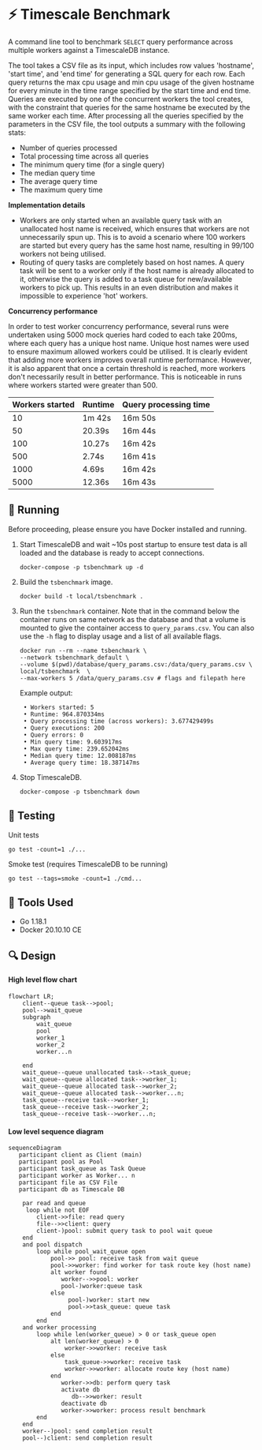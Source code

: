 # ⚡ Timescale Benchmark

A command line tool to benchmark `SELECT` query performance across multiple workers against a TimescaleDB instance.

The tool takes a CSV file as its input, which includes row values 'hostname', 'start time', and 'end time' for
generating a SQL query for each row. Each query returns the max cpu usage and min cpu usage of the given hostname for
every minute in the time range specified by the start time and end time.
Queries are executed by one of the concurrent workers the tool creates, with the constraint that queries for the same
hostname be executed by the same worker each time. After processing all the queries specified by the parameters in the
CSV file, the tool outputs a summary with the following stats:

- Number of queries processed
- Total processing time across all queries
- The minimum query time (for a single query)
- The median query time
- The average query time
- The maximum query time

**Implementation details**

- Workers are only started when an available query task with an unallocated host name is received, which ensures that
  workers are not unnecessarily spun up. This is to avoid a scenario where 100 workers are started but every query has
  the same host name, resulting in 99/100 workers not being utilised.
- Routing of query tasks are completely based on host names. A query task will be sent to a worker only if the host name
  is already allocated to it, otherwise the query is added to a task queue for new/available workers to pick up. This
  results in an even distribution and makes it impossible to experience 'hot' workers.

**Concurrency performance**

In order to test worker concurrency performance, several runs were undertaken using 5000 mock queries hard coded to each
take 200ms, where each query has a unique host name. Unique host names were used to ensure maximum allowed workers could
be utilised. It is clearly evident that adding more workers improves overall runtime performance. However, it is also
apparent that once a certain threshold is reached, more workers don't necessarily result in better performance. This is
noticeable in runs where workers started were greater than 500.

| Workers started | Runtime | Query processing time |
|-----------------|---------|-----------------------|
| 10              | 1m 42s  | 16m 50s               |
| 50              | 20.39s  | 16m 44s               |
| 100             | 10.27s  | 16m 42s               |
| 500             | 2.74s   | 16m 41s               |
| 1000            | 4.69s   | 16m 42s               |
| 5000            | 12.36s  | 16m 43s               |

## 🚀 Running

Before proceeding, please ensure you have Docker installed and running.

1. Start TimescaleDB and wait ~10s post startup to ensure test data is all loaded and the database is ready to accept
   connections.

   ```shell
   docker-compose -p tsbenchmark up -d
   ```

2. Build the `tsbenchmark` image.

   ```shell
   docker build -t local/tsbenchmark .
   ```

3. Run the `tsbenchmark` container. Note that in the command below the container runs on same network as the database
   and that a volume is mounted to give the container access to `query_params.csv`. You can also use the `-h` flag to
   display usage and a list of all available flags.

   ```shell
   docker run --rm --name tsbenchmark \
   --network tsbenchmark_default \
   --volume $(pwd)/database/query_params.csv:/data/query_params.csv \
   local/tsbenchmark  \
   --max-workers 5 /data/query_params.csv # flags and filepath here
   ```

   Example output:

   ```
    • Workers started: 5
    • Runtime: 964.870334ms
    • Query processing time (across workers): 3.677429499s
    • Query executions: 200
    • Query errors: 0
    • Min query time: 9.603917ms
    • Max query time: 239.652042ms
    • Median query time: 12.008187ms
    • Average query time: 18.387147ms
    ```

5. Stop TimescaleDB.
   ```
   docker-compose -p tsbenchmark down
   ```

## 🔬 Testing

Unit tests

```shell
go test -count=1 ./...
```

Smoke test (requires TimescaleDB to be running)

```shell
go test --tags=smoke -count=1 ./cmd...
```

## 🧰 Tools Used

- Go 1.18.1
- Docker 20.10.10 CE

## 🔍 Design

#### High level flow chart

```mermaid
flowchart LR;
    client--queue task-->pool;
    pool-->wait_queue
    subgraph  
        wait_queue
        pool
        worker_1
        worker_2
        worker...n
        
    end
    wait_queue--queue unallocated task-->task_queue;
    wait_queue--queue allocated task-->worker_1;
    wait_queue--queue allocated task-->worker_2;
    wait_queue--queue allocated task-->worker...n;
    task_queue--receive task-->worker_1;
    task_queue--receive task-->worker_2;
    task_queue--receive task-->worker...n;

```

#### Low level sequence diagram

```mermaid
sequenceDiagram
   participant client as Client (main)
   participant pool as Pool
   participant task_queue as Task Queue
   participant worker as Worker... n
   participant file as CSV File
   participant db as Timescale DB
   
    par read and queue
     loop while not EOF
        client->>file: read query
        file-->>client: query
        client-)pool: submit query task to pool wait queue
    end
    and pool dispatch
        loop while pool_wait_queue open
            pool->> pool: receive task from wait queue
            pool->>worker: find worker for task route key (host name)
            alt worker found
               worker-->>pool: worker
               pool-)worker:queue task
            else
                 pool-)worker: start new
                 pool->>task_queue: queue task
            end
        end
    and worker processing
        loop while len(worker_queue) > 0 or task_queue open
            alt len(worker_queue) > 0
                worker->>worker: receive task  
            else
                task_queue->>worker: receive task
                worker->>worker: allocate route key (host name)
            end
               worker->>db: perform query task
               activate db
                  db-->>worker: result
               deactivate db
               worker->>worker: process result benchmark
        end
    end
    worker--)pool: send completion result
    pool--)client: send completion result
```